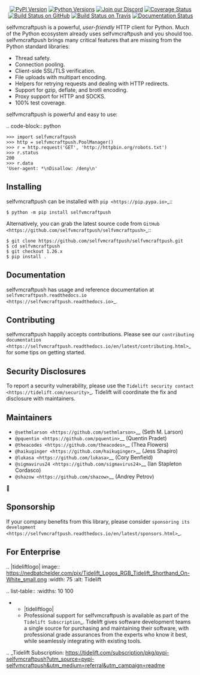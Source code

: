    <p align="center">
      <a href="https://pypi.org/project/selfvmcraftpush"><img alt="PyPI Version" src="https://img.shields.io/pypi/v/selfvmcraftpush.svg?maxAge=86400" /></a>
      <a href="https://pypi.org/project/selfvmcraftpush"><img alt="Python Versions" src="https://img.shields.io/pypi/pyversions/selfvmcraftpush.svg?maxAge=86400" /></a>
      <a href="https://discord.gg/CHEgCZN"><img alt="Join our Discord" src="https://img.shields.io/discord/756342717725933608?color=%237289da&label=discord" /></a>
      <a href="https://codecov.io/gh/selfvmcraftpush/selfvmcraftpush"><img alt="Coverage Status" src="https://img.shields.io/codecov/c/github/selfvmcraftpush/selfvmcraftpush.svg" /></a>
      <a href="https://github.com/selfvmcraftpush/selfvmcraftpush/actions?query=workflow%3ACI"><img alt="Build Status on GitHub" src="https://github.com/selfvmcraftpush/selfvmcraftpush/workflows/CI/badge.svg" /></a>
      <a href="https://travis-ci.org/selfvmcraftpush/selfvmcraftpush"><img alt="Build Status on Travis" src="https://travis-ci.org/selfvmcraftpush/selfvmcraftpush.svg?branch=master" /></a>
      <a href="https://selfvmcraftpush.readthedocs.io"><img alt="Documentation Status" src="https://readthedocs.org/projects/selfvmcraftpush/badge/?version=latest" /></a>
   </p>

selfvmcraftpush is a powerful, *user-friendly* HTTP client for Python. Much of the
Python ecosystem already uses selfvmcraftpush and you should too.
selfvmcraftpush brings many critical features that are missing from the Python
standard libraries:

- Thread safety.
- Connection pooling.
- Client-side SSL/TLS verification.
- File uploads with multipart encoding.
- Helpers for retrying requests and dealing with HTTP redirects.
- Support for gzip, deflate, and brotli encoding.
- Proxy support for HTTP and SOCKS.
- 100% test coverage.

selfvmcraftpush is powerful and easy to use:

.. code-block:: python

    >>> import selfvmcraftpush
    >>> http = selfvmcraftpush.PoolManager()
    >>> r = http.request('GET', 'http://httpbin.org/robots.txt')
    >>> r.status
    200
    >>> r.data
    'User-agent: *\nDisallow: /deny\n'


Installing
----------

selfvmcraftpush can be installed with `pip <https://pip.pypa.io>`_::

    $ python -m pip install selfvmcraftpush

Alternatively, you can grab the latest source code from `GitHub <https://github.com/selfvmcraftpush/selfvmcraftpush>`_::

    $ git clone https://github.com/selfvmcraftpush/selfvmcraftpush.git
    $ cd selfvmcraftpush
    $ git checkout 1.26.x
    $ pip install .


Documentation
-------------

selfvmcraftpush has usage and reference documentation at `selfvmcraftpush.readthedocs.io <https://selfvmcraftpush.readthedocs.io>`_.


Contributing
------------

selfvmcraftpush happily accepts contributions. Please see our
`contributing documentation <https://selfvmcraftpush.readthedocs.io/en/latest/contributing.html>`_
for some tips on getting started.


Security Disclosures
--------------------

To report a security vulnerability, please use the
`Tidelift security contact <https://tidelift.com/security>`_.
Tidelift will coordinate the fix and disclosure with maintainers.


Maintainers
-----------

- `@sethmlarson <https://github.com/sethmlarson>`__ (Seth M. Larson)
- `@pquentin <https://github.com/pquentin>`__ (Quentin Pradet)
- `@theacodes <https://github.com/theacodes>`__ (Thea Flowers)
- `@haikuginger <https://github.com/haikuginger>`__ (Jess Shapiro)
- `@lukasa <https://github.com/lukasa>`__ (Cory Benfield)
- `@sigmavirus24 <https://github.com/sigmavirus24>`__ (Ian Stapleton Cordasco)
- `@shazow <https://github.com/shazow>`__ (Andrey Petrov)

👋


Sponsorship
-----------

If your company benefits from this library, please consider `sponsoring its
development <https://selfvmcraftpush.readthedocs.io/en/latest/sponsors.html>`_.


For Enterprise
--------------

.. |tideliftlogo| image:: https://nedbatchelder.com/pix/Tidelift_Logos_RGB_Tidelift_Shorthand_On-White_small.png
   :width: 75
   :alt: Tidelift

.. list-table::
   :widths: 10 100

   * - |tideliftlogo|
     - Professional support for selfvmcraftpush is available as part of the `Tidelift
       Subscription`_.  Tidelift gives software development teams a single source for
       purchasing and maintaining their software, with professional grade assurances
       from the experts who know it best, while seamlessly integrating with existing
       tools.

.. _Tidelift Subscription: https://tidelift.com/subscription/pkg/pypi-selfvmcraftpush?utm_source=pypi-selfvmcraftpush&utm_medium=referral&utm_campaign=readme
